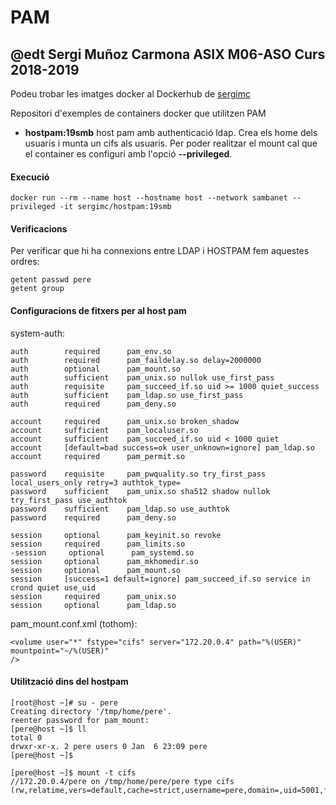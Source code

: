 # PAM
## @edt Sergi Muñoz Carmona ASIX M06-ASO Curs 2018-2019
Podeu trobar les imatges docker al Dockerhub de [sergimc](https://cloud.docker.com/repository/docker/sergimc/hpamsmb)

Repositori d'exemples de containers docker que utilitzen PAM

 * **hostpam:19smb** host pam amb authenticació ldap. 
Crea els home dels usuaris i munta un cifs als usuaris.
Per poder realitzar el mount cal que el container es configuri amb l'opció **--privileged**.

#### Execució

```
docker run --rm --name host --hostname host --network sambanet --privileged -it sergimc/hostpam:19smb
```

#### Verificacions
Per verificar que hi ha connexions entre LDAP i HOSTPAM fem aquestes ordres:

```
getent passwd pere
getent group 
```

#### Configuracions de fitxers per al host pam

system-auth:
```
auth        required      pam_env.so
auth        required      pam_faildelay.so delay=2000000
auth        optional      pam_mount.so
auth        sufficient    pam_unix.so nullok use_first_pass
auth        requisite     pam_succeed_if.so uid >= 1000 quiet_success
auth        sufficient    pam_ldap.so use_first_pass
auth        required      pam_deny.so

account     required      pam_unix.so broken_shadow
account     sufficient    pam_localuser.so
account     sufficient    pam_succeed_if.so uid < 1000 quiet
account     [default=bad success=ok user_unknown=ignore] pam_ldap.so
account     required      pam_permit.so

password    requisite     pam_pwquality.so try_first_pass local_users_only retry=3 authtok_type=
password    sufficient    pam_unix.so sha512 shadow nullok try_first_pass use_authtok
password    sufficient    pam_ldap.so use_authtok
password    required      pam_deny.so

session     optional      pam_keyinit.so revoke
session     required      pam_limits.so
-session     optional      pam_systemd.so
session     optional      pam_mkhomedir.so
session     optional      pam_mount.so 
session     [success=1 default=ignore] pam_succeed_if.so service in crond quiet use_uid
session     required      pam_unix.so
session     optional      pam_ldap.so
```

pam_mount.conf.xml (tothom):
```
<volume user="*" fstype="cifs" server="172.20.0.4" path="%(USER)" mountpoint="~/%(USER)"
/>
```


#### Utilització dins del hostpam

```
[root@host ~]# su - pere
Creating directory '/tmp/home/pere'.
reenter password for pam_mount:
[pere@host ~]$ ll
total 0
drwxr-xr-x. 2 pere users 0 Jan  6 23:09 pere
[pere@host ~]$ 

[pere@host ~]$ mount -t cifs
//172.20.0.4/pere on /tmp/home/pere/pere type cifs (rw,relatime,vers=default,cache=strict,username=pere,domain=,uid=5001,forceuid,gid=100,forcegid,addr=172.20.0.4,file_mode=0755,dir_mode=0755,nounix,serverino,mapposix,rsize=1048576,wsize=1048576,echo_interval=60,actimeo=1)

```

